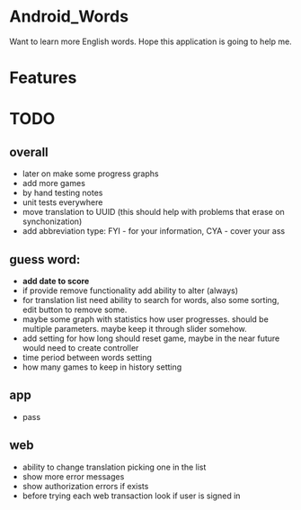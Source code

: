 # Android_Words
Want to learn more English words. Hope this application is going to help me.

# Features



# TODO

## overall
* later on make some progress graphs
* add more games
* by hand testing notes
* unit tests everywhere
* move translation to UUID (this should help with problems that erase on synchonization)
* add abbreviation type: FYI - for your information, CYA - cover your ass

## guess word:
* **add date to score**
* if provide remove functionality add ability to alter (always)
* for translation list need ability to search for words, also some sorting, edit button to remove some.
* maybe some graph with statistics how user progresses. should be multiple parameters. maybe keep it through slider somehow.
* add setting for how long should reset game, maybe in the near future would need to create controller
* time period between words setting
* how many games to keep in history setting

## app
* pass

## web
* ability to change translation picking one in the list
* show more error messages
* show authorization errors if exists
* before trying each web transaction look if user is signed in




